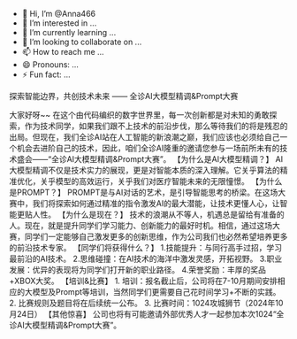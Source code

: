 - 👋 Hi, I’m @Anna466
- 👀 I’m interested in ...
- 🌱 I’m currently learning ...
- 💞️ I’m looking to collaborate on ...
- 📫 How to reach me ...
- 😄 Pronouns: ...
- ⚡ Fun fact: ...

<!---
Anna466/Anna466 is a ✨ special ✨ repository because its `README.md` (this file) appears on your GitHub profile.
You can click the Preview link to take a look at your changes.
--->
探索智能边界，共创技术未来 —— 全诊AI大模型精调&Prompt大赛


大家好呀~~
      在这个由代码编织的数字世界里，每一次创新都是对未知的勇敢探索，作为技术同学，如果我们跟不上技术的前沿步伐，那么等待我们的将是残忍的出局。但现在，我们全诊AI站在人工智能的新浪潮之巅，我们应该也必须给自己一个机会去进阶自己的技术，因此，咱们全诊AI隆重的邀请您参与一场前所未有的技术盛会——“全诊AI大模型精调&Prompt大赛”。
【为什么是AI大模型精调？】 
AI大模型精调不仅是技术实力的展现，更是对智能本质的深入理解。它关乎算法的精准优化，关乎模型的高效运行，关乎我们对医疗智能未来的无限憧憬。
【为什么是PROMPT？】 
PROMPT是与AI对话的艺术，是引导智能思考的桥梁。在这场大赛中，我们将探索如何通过精准的指令激发AI的最大潜能，让技术更懂人心，让智能更贴人性。
【为什么是现在？】 
技术的浪潮从不等人，机遇总是留给有准备的人。现在，就是提升同学们学习能力、创新能力的最好时机。相信，通过这场大赛，同学们一定能够自己激发更多的创新思维，作为公司我们也必然希望培养更多的前沿技术专家。
【同学们将获得什么？】
     1.技能提升：与同行高手过招，学习最前沿的AI技术。
     2.思维碰撞：在AI技术的海洋中激发灵感，开拓视野。
     3.职业发展：优异的表现将为同学们打开新的职业路径。
     4.荣誉奖励：丰厚的奖品+XBOX大奖。
【培训&比赛】
     1. 培训：报名截止后，公司将在7-10月期间安排相应的大模型及Prompt等培训，当然同学们更需要自己花时间学习+不断的实践。
     2. 比赛规则及题目将在后续统一公布。
     3. 比赛时间：1024攻城狮节（2024年10月24日）
【其他惊喜】
      公司也将有可能邀请外部优秀人才一起参加本次1024“全诊AI大模型精调&Prompt大赛”。
      
